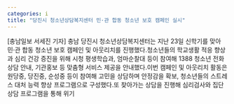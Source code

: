 ```yaml
---
categories: i
title: "당진시 청소년상담복지센터 민·관 합동 청소년 보호 캠페인 실시"
---
```

[충남일보 서세진 기자] 충남 당진시 청소년상담복지센터는 지난 23일 신학기를 맞아 민·관 합동 청소년 보호 캠페인 및 아웃리치를 진행했다.청소년들의 학교생활 적응 향상과 심리 건강 증진을 위해 시청 평생학습과, 엄마순찰대 등이 참여해 1388 청소년 전화상담 안내, 기관홍보 등 맞춤형 서비스 제공을 안내했다.이번 캠페인 및 아웃리치 활동은 원당중, 당진중, 순성중 등이 참여해 고민을 상담하며 안정감을 확보, 청소년들의 스트레스 대처 능력 향상 프로그램으로 구성했다.또 찾아가는 상담을 진행해 심리검사와 집단상담 프로그램을 통해 위기